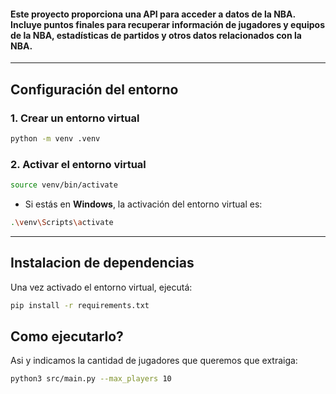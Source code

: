 #### Este proyecto proporciona una API para acceder a datos de la NBA. Incluye puntos finales para recuperar información de jugadores y equipos de la NBA, estadísticas de partidos y otros datos relacionados con la NBA.
---

## Configuración del entorno

### 1. Crear un entorno virtual

```bash
python -m venv .venv
```

### 2. Activar el entorno virtual

```bash
source venv/bin/activate
```

- Si estás en **Windows**, la activación del entorno virtual es:

```bash
.\venv\Scripts\activate
```

---

## Instalacion de dependencias

Una vez activado el entorno virtual, ejecutá:

```bash
pip install -r requirements.txt
```


## Como ejecutarlo?
Asi y indicamos la cantidad de jugadores que queremos que extraiga:
```bash
python3 src/main.py --max_players 10

```

